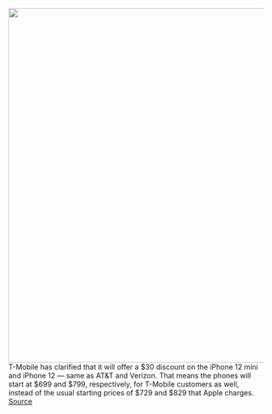 <img src='https://cdn.vox-cdn.com/thumbor/HZogBGrKnpswBZhc-hrKSDP6HzI=/0x0:1312x810/1200x800/filters:focal(552x301:760x509)/cdn.vox-cdn.com/uploads/chorus_image/image/67641728/iphone12mininew.0.jpg' width='700px' /><br/>
T-Mobile has clarified that it will offer a $30 discount on the iPhone 12 mini and iPhone 12 — same as AT&T and Verizon. That means the phones will start at $699 and $799, respectively, for T-Mobile customers as well, instead of the usual starting prices of $729 and $829 that Apple charges.
<a href='https://www.theverge.com/2020/10/16/21516698/t-mobile-iphone-12-mini-discount-30-dollars-apple-website-activation-deal'> Source <a/>